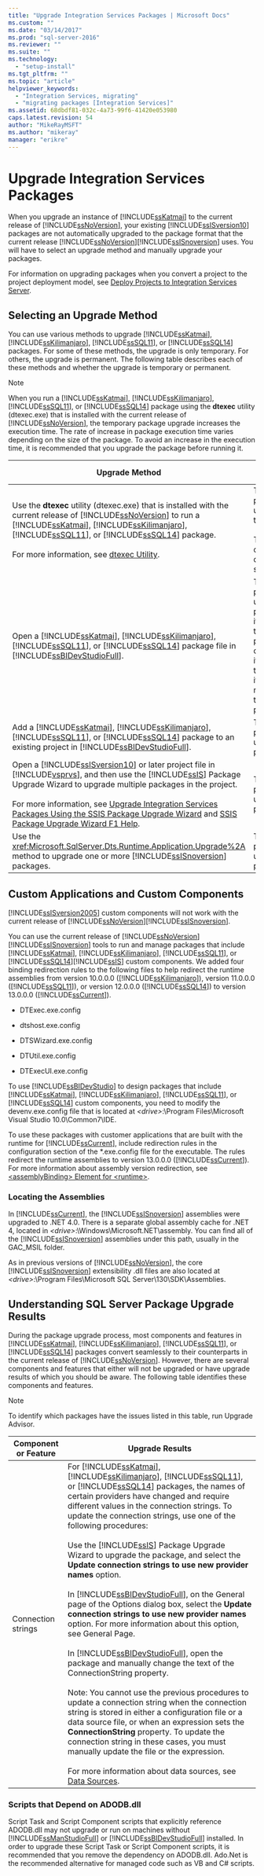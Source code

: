 ```yaml
---
title: "Upgrade Integration Services Packages | Microsoft Docs"
ms.custom: ""
ms.date: "03/14/2017"
ms.prod: "sql-server-2016"
ms.reviewer: ""
ms.suite: ""
ms.technology: 
  - "setup-install"
ms.tgt_pltfrm: ""
ms.topic: "article"
helpviewer_keywords: 
  - "Integration Services, migrating"
  - "migrating packages [Integration Services]"
ms.assetid: 68dbdf81-032c-4a73-99f6-41420e053980
caps.latest.revision: 54
author: "MikeRayMSFT"
ms.author: "mikeray"
manager: "erikre"
---
```

# Upgrade Integration Services Packages
  When you upgrade an instance of [!INCLUDE[ssKatmai](../../includes/sskatmai-md.md)] to the current release of [!INCLUDE[ssNoVersion](../../includes/ssnoversion-md.md)], your existing [!INCLUDE[ssISversion10](../../includes/ssisversion10-md.md)] packages are not automatically upgraded to the package format that the current release [!INCLUDE[ssNoVersion](../../includes/ssnoversion-md.md)][!INCLUDE[ssISnoversion](../../includes/ssisnoversion-md.md)] uses. You will have to select an upgrade method and manually upgrade your packages.  
  
 For information on upgrading packages when you convert a project to the project deployment model, see [Deploy Projects to Integration Services Server](../../integration-services/packages/deploy-projects-to-integration-services-server.md).  
  
## Selecting an Upgrade Method  
 You can use various methods to upgrade [!INCLUDE[ssKatmai](../../includes/sskatmai-md.md)], [!INCLUDE[ssKilimanjaro](../../includes/sskilimanjaro-md.md)], [!INCLUDE[ssSQL11](../../includes/sssql11-md.md)], or [!INCLUDE[ssSQL14](../../includes/sssql14-md.md)] packages. For some of these methods, the upgrade is only temporary. For others, the upgrade is permanent. The following table describes each of these methods and whether the upgrade is temporary or permanent.  
  
> [!NOTE]  
>  When you run a [!INCLUDE[ssKatmai](../../includes/sskatmai-md.md)], [!INCLUDE[ssKilimanjaro](../../includes/sskilimanjaro-md.md)], [!INCLUDE[ssSQL11](../../includes/sssql11-md.md)], or [!INCLUDE[ssSQL14](../../includes/sssql14-md.md)] package using the **dtexec** utility (dtexec.exe) that is installed with the current release of [!INCLUDE[ssNoVersion](../../includes/ssnoversion-md.md)], the temporary package upgrade increases the execution time. The rate of increase in package execution time varies depending on the size of the package. To avoid an increase in the execution time, it is recommended that you upgrade the package before running it.  
  
|Upgrade Method|Type of Upgrade|  
|--------------------|---------------------|  
|Use the **dtexec** utility (dtexec.exe) that is installed with the current release of [!INCLUDE[ssNoVersion](../../includes/ssnoversion-md.md)] to run a [!INCLUDE[ssKatmai](../../includes/sskatmai-md.md)], [!INCLUDE[ssKilimanjaro](../../includes/sskilimanjaro-md.md)], [!INCLUDE[ssSQL11](../../includes/sssql11-md.md)], or [!INCLUDE[ssSQL14](../../includes/sssql14-md.md)] package.<br /><br /> For more information, see [dtexec Utility](../../integration-services/packages/dtexec-utility.md).|The package upgrade is temporary.<br /><br /> The changes cannot be saved.|  
|Open a [!INCLUDE[ssKatmai](../../includes/sskatmai-md.md)], [!INCLUDE[ssKilimanjaro](../../includes/sskilimanjaro-md.md)], [!INCLUDE[ssSQL11](../../includes/sssql11-md.md)], or [!INCLUDE[ssSQL14](../../includes/sssql14-md.md)] package file in [!INCLUDE[ssBIDevStudioFull](../../includes/ssbidevstudiofull-md.md)].|The package upgrade is permanent if you save the package; otherwise, it is temporary if you do not save the package.|  
|Add a [!INCLUDE[ssKatmai](../../includes/sskatmai-md.md)], [!INCLUDE[ssKilimanjaro](../../includes/sskilimanjaro-md.md)], [!INCLUDE[ssSQL11](../../includes/sssql11-md.md)], or [!INCLUDE[ssSQL14](../../includes/sssql14-md.md)] package to an existing project in [!INCLUDE[ssBIDevStudioFull](../../includes/ssbidevstudiofull-md.md)].|The package upgrade is permanent.|  
|Open a [!INCLUDE[ssISversion10](../../includes/ssisversion10-md.md)] or later project file in [!INCLUDE[vsprvs](../../includes/vsprvs-md.md)], and then use the [!INCLUDE[ssIS](../../includes/ssis-md.md)] Package Upgrade Wizard to upgrade multiple packages in the project.<br /><br /> For more information, see [Upgrade Integration Services Packages Using the SSIS Package Upgrade Wizard](../../integration-services/install-windows/upgrade-integration-services-packages-using-the-ssis-package-upgrade-wizard.md) and [SSIS Package Upgrade Wizard F1 Help](../../integration-services/ssis-package-upgrade-wizard-f1-help.md).|The package upgrade is permanent.|  
|Use the <xref:Microsoft.SqlServer.Dts.Runtime.Application.Upgrade%2A> method to upgrade one or more [!INCLUDE[ssISnoversion](../../includes/ssisnoversion-md.md)] packages.|The package upgrade is permanent.|  
  
## Custom Applications and Custom Components  
 [!INCLUDE[ssISversion2005](../../includes/ssisversion2005-md.md)] custom components will not work with the current release of [!INCLUDE[ssNoVersion](../../includes/ssnoversion-md.md)][!INCLUDE[ssISnoversion](../../includes/ssisnoversion-md.md)].  
  
 You can use the current release of [!INCLUDE[ssNoVersion](../../includes/ssnoversion-md.md)][!INCLUDE[ssISnoversion](../../includes/ssisnoversion-md.md)] tools to run and manage packages that include [!INCLUDE[ssKatmai](../../includes/sskatmai-md.md)], [!INCLUDE[ssKilimanjaro](../../includes/sskilimanjaro-md.md)], [!INCLUDE[ssSQL11](../../includes/sssql11-md.md)], or [!INCLUDE[ssSQL14](../../includes/sssql14-md.md)][!INCLUDE[ssIS](../../includes/ssis-md.md)] custom components. We added four binding redirection rules to the following files to help redirect the runtime assemblies from version 10.0.0.0 ([!INCLUDE[ssKilimanjaro](../../includes/sskilimanjaro-md.md)]), version 11.0.0.0 ([!INCLUDE[ssSQL11](../../includes/sssql11-md.md)]), or version 12.0.0.0 ([!INCLUDE[ssSQL14](../../includes/sssql14-md.md)]) to version 13.0.0.0 ([!INCLUDE[ssCurrent](../../includes/sscurrent-md.md)]).  
  
-   DTExec.exe.config  
  
-   dtshost.exe.config  
  
-   DTSWizard.exe.config  
  
-   DTUtil.exe.config  
  
-   DTExecUI.exe.config  
  
 To use [!INCLUDE[ssBIDevStudio](../../includes/ssbidevstudio-md.md)] to design packages that include [!INCLUDE[ssKatmai](../../includes/sskatmai-md.md)], [!INCLUDE[ssKilimanjaro](../../includes/sskilimanjaro-md.md)], [!INCLUDE[ssSQL11](../../includes/sssql11-md.md)], or [!INCLUDE[ssSQL14](../../includes/sssql14-md.md)] custom components, you need to modify the devenv.exe.config file that is located at *\<drive>*:\Program Files\Microsoft Visual Studio 10.0\Common7\IDE.  
  
 To use these packages with customer applications that are built with the runtime for [!INCLUDE[ssCurrent](../../includes/sscurrent-md.md)], include redirection rules in the configuration section of the *.exe.config file for the executable. The rules redirect the runtime assemblies to version 13.0.0.0 ([!INCLUDE[ssCurrent](../../includes/sscurrent-md.md)]). For more information about assembly version redirection, see [\<assemblyBinding> Element for \<runtime>](http://msdn.microsoft.com/library/twy1dw1e.aspx).  
  
### Locating the Assemblies  
 In [!INCLUDE[ssCurrent](../../includes/sscurrent-md.md)], the [!INCLUDE[ssISnoversion](../../includes/ssisnoversion-md.md)] assemblies were upgraded to .NET 4.0. There is a separate global assembly cache for .NET 4, located in *\<drive>*:\Windows\Microsoft.NET\assembly. You can find all of the [!INCLUDE[ssISnoversion](../../includes/ssisnoversion-md.md)] assemblies under this path, usually in the GAC_MSIL folder.  
  
 As in previous versions of [!INCLUDE[ssNoVersion](../../includes/ssnoversion-md.md)], the core [!INCLUDE[ssISnoversion](../../includes/ssisnoversion-md.md)] extensibility .dll files are also located at *\<drive>*:\Program Files\Microsoft SQL Server\130\SDK\Assemblies.  
  
## Understanding SQL Server Package Upgrade Results  
 During the package upgrade process, most components and features in [!INCLUDE[ssKatmai](../../includes/sskatmai-md.md)], [!INCLUDE[ssKilimanjaro](../../includes/sskilimanjaro-md.md)], [!INCLUDE[ssSQL11](../../includes/sssql11-md.md)], or [!INCLUDE[ssSQL14](../../includes/sssql14-md.md)] packages convert seamlessly to their counterparts in the current release of [!INCLUDE[ssNoVersion](../../includes/ssnoversion-md.md)]. However, there are several components and features that either will not be upgraded or have upgrade results of which you should be aware. The following table identifies these components and features.  
  
> [!NOTE]  
>  To identify which packages have the issues listed in this table, run Upgrade Advisor.  
  
|Component or Feature|Upgrade Results|  
|--------------------------|---------------------|  
|Connection strings|For [!INCLUDE[ssKatmai](../../includes/sskatmai-md.md)], [!INCLUDE[ssKilimanjaro](../../includes/sskilimanjaro-md.md)], [!INCLUDE[ssSQL11](../../includes/sssql11-md.md)], or [!INCLUDE[ssSQL14](../../includes/sssql14-md.md)] packages, the names of certain providers have changed and require different values in the connection strings. To update the connection strings, use one of the following procedures:<br /><br /> Use the [!INCLUDE[ssIS](../../includes/ssis-md.md)] Package Upgrade Wizard to upgrade the package, and select the **Update connection strings to use new provider names** option.<br /><br /> In [!INCLUDE[ssBIDevStudioFull](../../includes/ssbidevstudiofull-md.md)], on the General page of the Options dialog box, select the **Update connection strings to use new provider names** option. For more information about this option, see General Page.<br /><br /> In [!INCLUDE[ssBIDevStudioFull](../../includes/ssbidevstudiofull-md.md)], open the package and manually change the text of the ConnectionString property.<br /><br /> Note: You cannot use the previous procedures to update a connection string when the connection string is stored in either a configuration file or a data source file, or when an expression sets the **ConnectionString** property. To update the connection string in these cases, you must manually update the file or the expression.<br /><br /> For more information about data sources, see [Data Sources](../../integration-services/connection-manager/data-sources.md).|  
  
### Scripts that Depend on ADODB.dll  
 Script Task and Script Component scripts that explicitly reference ADODB.dll may not upgrade or run on machines without [!INCLUDE[ssManStudioFull](../../includes/ssmanstudiofull-md.md)] or [!INCLUDE[ssBIDevStudioFull](../../includes/ssbidevstudiofull-md.md)] installed. In order to upgrade these Script Task or Script Component scripts, it is recommended that you remove the dependency on ADODB.dll.  Ado.Net is the recommended alternative for managed code such as VB and C# scripts.  
  
  